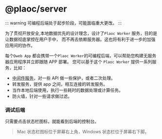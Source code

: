 # @plaoc/server

::: warning
可编程后端处于起步阶段，可能面临重大更改。
:::

为了贯彻开放安全,本地数据优先的设计理念，设计了`Plaoc Worker` 服务，目的是让数据彻底掌控在用户手中，
而不再去依赖服务器。这也将有利于进一步的加强应用间的协作。

每个`Dweb App` 都会携带一个`Plaoc Worker`的可编程后端，可以帮助您构建无服务器应用程序并立即跟随 APP 部署。
您可以基于这个 `Plaoc Worker` 提供一系列服务，比如：

- [中间件服务](./middleware.md)，对一些 API 做一些保护，或者二次处理。
- 转发服务，提供 app 之间，相互连接的转发服务。
- 当作本地后端使用，执行一些耗时的数据处理或计算任务。
- 防火墙，针对一些请求做过滤。

### 调试后端

只需要点击状态栏图标，就能看到后端的控制台。

> Mac 状态栏图标位于屏幕右上角，Windows 状态栏位于屏幕右下脚。
